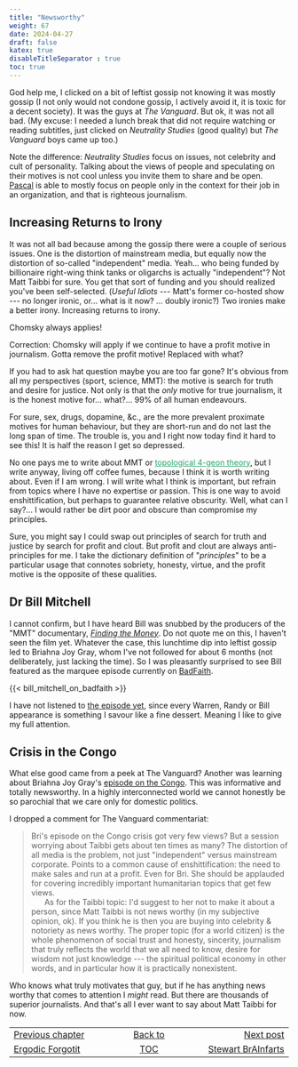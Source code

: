 ```yaml
---
title: "Newsworthy"
weight: 67
date: 2024-04-27
draft: false
katex: true
disableTitleSeparator : true
toc: true
---
```



God help me, I clicked on a bit of leftist gossip not knowing it was mostly 
gossip (I not only would not condone gossip, I actively avoid it, it is toxic 
for a decent society). 
It was the guys at *The Vanguard*. But ok, it was not all bad. (My excuse: I 
needed a lunch break that did not require watching or reading subtitles, 
just clicked on *Neutrality Studies* (good quality) but *The Vanguard* boys 
came up too.) 

Note the difference: *Neutrality Studies* focus on issues, not celebrity and 
cult of personality. Talking about the views of people and speculating on 
their motives is not cool unless you invite them to share and be open. 
[Pascal](https://www.youtube.com/@neutralitystudies) is able to mostly focus 
on people only in the context for their job in an organization, and that is 
righteous journalism.

## Increasing Returns to Irony

It was not all bad because among the gossip there were a couple of serious 
issues. One is the distortion of mainstream media, but equally now the 
distortion of so-called "independent" media. Yeah... who being funded by 
billionaire right-wing think tanks or oligarchs is actually "independent"? 
Not Matt Taibbi for sure. You get that sort of funding and you should realized 
you've been self-selected. (*Useful Idiots* --- Matt's former co-hosted show 
--- no longer ironic, or... what is it now? ... doubly ironic?) Two ironies 
make a better irony. Increasing returns to irony.

Chomsky always applies!

Correction: Chomsky will apply if we continue to have a profit motive in 
journalism. Gotta remove the profit motive!  Replaced with what?

If you had to ask hat question maybe you are too far gone? It's obvious from 
all my perspectives (sport, science, MMT): the motive is search for truth and 
desire for justice. Not only is that the *only* motive for true journalism, 
it is the honest motive for... what?... 99% of all human endeavours.

For sure, sex, drugs, dopamine, &c., are the more prevalent proximate motives 
for human behaviour, but they are short-run and do not last the long span of 
time. The trouble is, you and I right now today find it hard to see this!
It is half the reason I get so depressed.

No one pays me to write about MMT or 
<a href="https://t4gu.gitlab.io/t4gu/" style="color: #26A269;">topological 4-geon theory</a>, 
but I write anyway, living off coffee fumes, because I think it is worth 
writing about. Even if I am wrong. I will write what I think is important, but 
refrain from topics where I have no expertise or passion. This is one way to 
avoid enshittification, but perhaps to guarantee relative obscurity. Well, 
what can I say?... I would rather be dirt poor and obscure than compromise 
my principles. 

Sure, you might say I could swap out principles of search for truth and 
justice by search for profit and clout. But profit and clout are always 
anti-principles for me. I take the dictionary definition of "*principles*" to 
be a particular usage that connotes sobriety, honesty, virtue, and the profit 
motive is the opposite of these qualities.

## Dr Bill Mitchell

I cannot confirm, but I have heard Bill was snubbed by the producers of the 
"MMT" documentary, 
*[Finding the Money](https://findingmoneyfilm.com/)*. 
Do not quote me on this, I haven't seen 
the film yet. Whatever the case, this lunchtime dip into leftist gossip led to 
Briahna Joy Gray, whom I've not followed for about 6 months (not deliberately, 
just lacking the time). So I was pleasantly surprised to see Bill featured as 
the marquee episode currently on 
[BadFaith](https://www.youtube.com/@BadFaithPodcast).

{{< bill_mitchell_on_badfaith >}}

I have not listened to 
[the episode yet](https://www.youtube.com/watch?v=Z_9NMXH7eDs), since 
every Warren, Randy or Bill appearance is something I savour like a fine 
dessert. Meaning I like to give my full attention. 


## Crisis in the Congo

What else good came from a peek at The Vanguard?  Another was learning about 
Briahna Joy Gray's 
[episode on the Congo](https://www.youtube.com/watch?v=QdxrFxSUhtE). This was 
informative and totally newsworthy. In a highly interconnected world we cannot 
honestly be so parochial that we care only for domestic politics.

I dropped a comment for The Vanguard commentariat:
> Bri's episode on the Congo crisis got very few views? But a session 
worrying about Taibbi gets about ten times as many? The distortion of all 
media is the problem, not just "independent" versus mainstream corporate. 
Points to a common cause of enshittification: the need to make sales and run 
at a profit. Even for Bri. She should be applauded for covering incredibly 
important humanitarian topics that get few views.   
&nbsp;&nbsp;&nbsp;&nbsp;&nbsp;&nbsp;As for the Taibbi topic: 
I'd suggest to her not to make it about a person, since Matt Taibbi is not 
news worthy (in my subjective opinion, ok). If you think he is then you are 
buying into celebrity & notoriety as news worthy. The proper topic (for a 
world citizen) is the whole phenomenon of social trust and honesty, sincerity, 
journalism that truly reflects the world that we all need to know, desire for 
wisdom not just knowledge --- the spiritual political economy in other words, 
and in particular how it is practically nonexistent.

Who knows what truly motivates that guy, but if he has anything news worthy 
that comes to attention I *might* read. But there are thousands of superior 
journalists.  And that's all I ever want to say about Matt Taibbi for now.

<table style="border-collapse: collapse; border=0;">
    <colgroup>
       <col span="1" style="width: 20%;">
       <col span="1" style="width: 20%;">
       <col span="1" style="width: 20%;">
    </colgroup>
<tr style="border: 1px solid color:#0f0f0f;">
<td style="border: 1px solid color:#0f0f0f;">
<a href="../65_theergodicforgotit">Previous chapter</a></td>
<td style="border: 1px solid color:#0f0f0f; text-align:center;">
<a href="../">Back to</a></td>
<td style="border: 1px solid color:#0f0f0f; text-align:right;">
<a href="../67_stewart_brainfarts">Next post</a></td>
</tr>
<tr style="border: 1px solid color:#0f0f0f;">
<td style="border: 1px solid color:#0f0f0f;">
<a href="../65_theergodicforgotit">Ergodic Forgotit</a></td>
<td style="border: 1px solid color:#0f0f0f; text-align:center;">
<a href="../">TOC</a></td>
<td style="border: 1px solid color:#0f0f0f; text-align:right;">
<a href="../67_stewart_brainfarts">Stewart BrAInfarts</a></td>
</tr>
</table>
